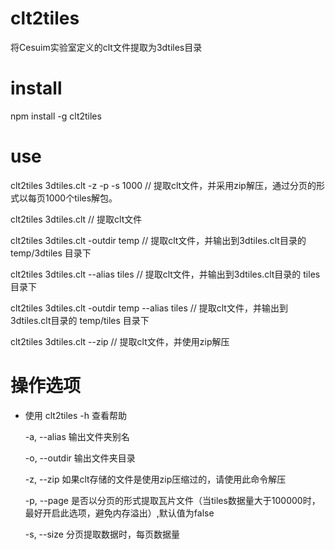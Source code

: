 # clt2tiles
将Cesuim实验室定义的clt文件提取为3dtiles目录

# install

  npm install -g clt2tiles
  
# use

  
  clt2tiles 3dtiles.clt -z -p -s 1000 // 提取clt文件，并采用zip解压，通过分页的形式以每页1000个tiles解包。
  
  clt2tiles 3dtiles.clt // 提取clt文件
  
  clt2tiles 3dtiles.clt -outdir temp // 提取clt文件，并输出到3dtiles.clt目录的 temp/3dtiles 目录下
  
  clt2tiles 3dtiles.clt --alias tiles // 提取clt文件，并输出到3dtiles.clt目录的 tiles 目录下 
  
  clt2tiles 3dtiles.clt -outdir temp --alias tiles // 提取clt文件，并输出到3dtiles.clt目录的 temp/tiles 目录下 
  
  clt2tiles 3dtiles.clt --zip // 提取clt文件，并使用zip解压

# 操作选项

- 使用 clt2tiles -h 查看帮助

  -a, --alias <name> 输出文件夹别名
  
  -o, --outdir <path> 输出文件夹目录
  
  -z, --zip 如果clt存储的文件是使用zip压缩过的，请使用此命令解压

  -p, --page 是否以分页的形式提取瓦片文件（当tiles数据量大于100000时，最好开启此选项，避免内存溢出）,默认值为false

  -s, --size <count> 分页提取数据时，每页数据量
